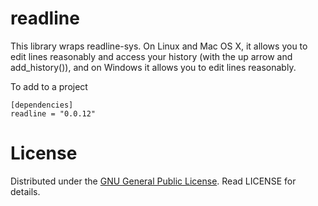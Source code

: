 readline
========

This library wraps readline-sys. On Linux and Mac OS X, it allows you to edit
lines reasonably and access your history (with the up arrow and
add\_history()), and on Windows it allows you to edit lines reasonably.

To add to a project

```
[dependencies]
readline = "0.0.12"
```

License
=======
Distributed under the [GNU General Public License][gpl]. Read LICENSE for
details.

[gpl]: https://www.gnu.org/licenses/quick-guide-gplv3.html
